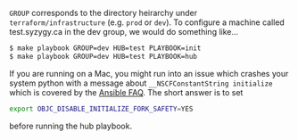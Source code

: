 `GROUP` corresponds to the directory heirarchy under `terraform/infrastructure`
(e.g. `prod` or `dev`). To configure a machine called test.syzygy.ca in the dev
group, we would do something like...

```bash
$ make playbook GROUP=dev HUB=test PLAYBOOK=init
$ make playbook GROUP=dev HUB=test PLAYBOOK=hub
```

If you are running on a Mac, you might run into an issue which crashes your
system python with a message about `__NSCFConstantString initialize` which is
covered by the [Ansible FAQ](https://docs.ansible.com/ansible/latest/reference_appendices/faq.html#running-on-macos-as-a-control-node). The short answer is to set
```bash
export OBJC_DISABLE_INITIALIZE_FORK_SAFETY=YES
```
before running the hub playbook.
